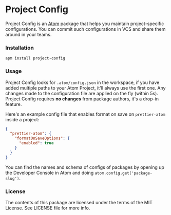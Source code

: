 Project Config
==============

Project Config is an [Atom][atom] package that helps you maintain project-specific configurations.
You can commit such configurations in VCS and share them around in your teams.

### Installation

```
apm install project-config
```

### Usage

Project Config looks for `.atom/config.json` in the workspace, if you have added multiple paths to your Atom Project, it'll always use the first one. Any changes made to the configuration file are applied on the fly (within 5s). Project Config requires **no changes** from package authors, it's a drop-in feature.

Here's an example config file that enables format on save on `prettier-atom` inside a project:

```json
{
  "prettier-atom": {
    "formatOnSaveOptions": {
      "enabled": true
    }
  }
}
```

You can find the names and schema of configs of packages by opening up the Developer Console in Atom and doing `atom.config.get('package-slug')`.

### License

The contents of this package are licensed under the terms of the MIT License. See LICENSE file for more info.

[atom]: https://atom.io/
